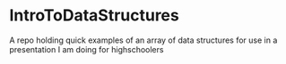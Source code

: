# IntroToDataStructures
A repo holding quick examples of an array of data structures for use in a presentation I am doing for highschoolers
